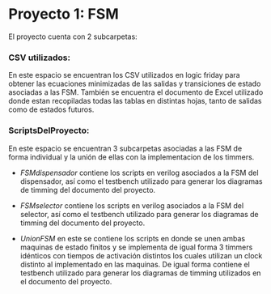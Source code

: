 # Proyecto 1: FSM

El proyecto cuenta con 2 subcarpetas:

### CSV utilizados:

  En este espacio se encuentran los CSV utilizados en logic friday para obtener las ecuaciones minimizadas de las salidas y transiciones de estado asociadas a las FSM. También se encuentra el documento de Excel utilizado donde estan recopiladas todas las tablas en distintas hojas, tanto de salidas como de estados futuros.

### ScriptsDelProyecto:

  En este espacio se encuentran 3 subcarpetas asociadas a las FSM de forma individual y la unión de ellas con la implementacion de los timmers.

  * *FSMdispensador* contiene los scripts en verilog asociados a la FSM del dispensador, así como el testbench utilizado para generar los diagramas de timming del documento del proyecto.

  * *FSMselector* contiene los scripts en verilog asociados a la FSM del selector, así como el testbench utilizado para generar los diagramas de timming del documento del proyecto.

  * *UnionFSM* en este se contiene los scripts en donde se unen ambas maquinas de estado finitos y se implementa de igual forma 3 timmers idénticos con tiempos de activación distintos los cuales utilizan un clock distinto al implementado en las maquinas. De igual forma contiene el testbench utilizado para generar los diagramas de timming utilizados en el documento del proyecto.
